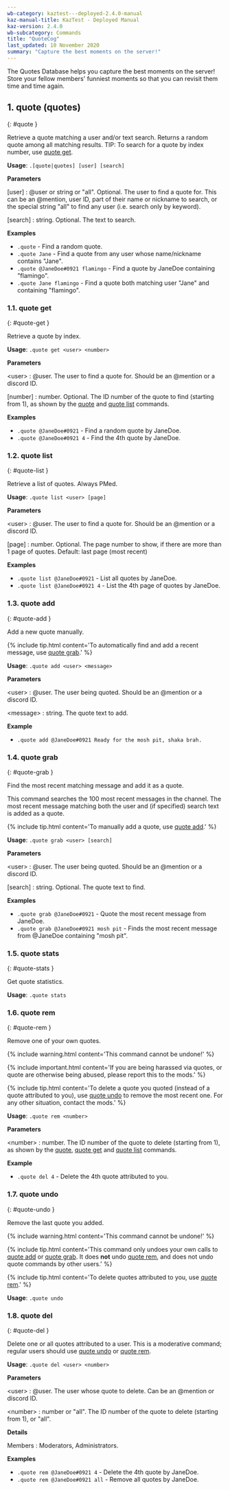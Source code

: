 ```yaml
---
wb-category: kaztest---deployed-2.4.0-manual
kaz-manual-title: KazTest - Deployed Manual
kaz-version: 2.4.0
wb-subcategory: Commands
title: "QuoteCog"
last_updated: 10 November 2020
summary: "Capture the best moments on the server!"
---
```


The Quotes Database helps you capture the best moments on the server! Store your fellow
members' funniest moments so that you can revisit them time and time again.

## 1. quote (quotes)
{: #quote }

Retrieve a quote matching a user and/or text search. Returns a random quote among all matching results.
TIP: To search for a quote by index number, use <a href="./quotecog.html#quote-get">quote get</a>.

**Usage**: `.[quote|quotes] [user] [search]`

**Parameters**

[user]
: @user or string or "all". Optional. The user to find a quote for. This can be an @mention, user ID, part of their name or nickname to search, or the special string "all" to find any user (i.e. search only by keyword).


[search]
: string. Optional. The text to search.




**Examples**

* `.quote` - Find a random quote.
* `.quote Jane` - Find a quote from any user whose name/nickname contains "Jane".
* `.quote @JaneDoe#0921 flamingo` - Find a quote by JaneDoe containing "flamingo".
* `.quote Jane flamingo` - Find a quote both matching user "Jane" and containing "flamingo".

### 1.1. quote get
{: #quote-get }

Retrieve a quote by index.

**Usage**: `.quote get <user> <number>`

**Parameters**

&lt;user&gt;
: @user. The user to find a quote for. Should be an @mention or a discord ID.


[number]
: number. Optional. The ID number of the quote to find (starting from 1), as shown by the <a href="./quotecog.html#quote">quote</a> and <a href="./quotecog.html#quote-list">quote list</a> commands.




**Examples**

* `.quote @JaneDoe#0921` - Find a random quote by JaneDoe.
* `.quote @JaneDoe#0921 4` - Find the 4th quote by JaneDoe.

### 1.2. quote list
{: #quote-list }

Retrieve a list of quotes. Always PMed.

**Usage**: `.quote list <user> [page]`

**Parameters**

&lt;user&gt;
: @user. The user to find a quote for. Should be an @mention or a discord ID.


[page]
: number. Optional. The page number to show, if there are more than 1 page of quotes. Default: last page (most recent)




**Examples**

* `.quote list @JaneDoe#0921` - List all quotes by JaneDoe.
* `.quote list @JaneDoe#0921 4` - List the 4th page of quotes by JaneDoe.

### 1.3. quote add
{: #quote-add }

Add a new quote manually.

{% include tip.html content='To automatically find and add a recent message, use <a href="./quotecog.html#quote-grab">quote grab</a>.' %}

**Usage**: `.quote add <user> <message>`

**Parameters**

&lt;user&gt;
: @user. The user being quoted. Should be an @mention or a discord ID.


&lt;message&gt;
: string. The quote text to add.




**Example**

* `.quote add @JaneDoe#0921 Ready for the mosh pit, shaka brah.`

### 1.4. quote grab
{: #quote-grab }

Find the most recent matching message and add it as a quote.

This command searches the 100 most recent messages in the channel. The
most recent message matching both the user and (if specified) search text is added as a
quote.

{% include tip.html content='To manually add a quote, use <a href="./quotecog.html#quote-add">quote add</a>.' %}

**Usage**: `.quote grab <user> [search]`

**Parameters**

&lt;user&gt;
: @user. The user being quoted. Should be an @mention or a discord ID.


[search]
: string. Optional. The quote text to find.




**Examples**

* `.quote grab @JaneDoe#0921` - Quote the most recent message from JaneDoe.
* `.quote grab @JaneDoe#0921 mosh pit` - Finds the most recent message from @JaneDoe containing "mosh pit".

### 1.5. quote stats
{: #quote-stats }

Get quote statistics.

**Usage**: `.quote stats`



### 1.6. quote rem
{: #quote-rem }

Remove one of your own quotes.

{% include warning.html content='This command cannot be undone!' %}

{% include important.html content='If you are being harassed via quotes, or quote are otherwise being abused,
please report this to the mods.' %}

{% include tip.html content='To delete a quote you quoted (instead of a quote attributed to you), use
<a href="./quotecog.html#quote-undo">quote undo</a> to remove the most recent one. For any other situation, contact the
mods.' %}

**Usage**: `.quote rem <number>`

**Parameters**

&lt;number&gt;
: number. The ID number of the quote to delete (starting from 1), as shown by the <a href="./quotecog.html#quote">quote</a>, <a href="./quotecog.html#quote-get">quote get</a> and <a href="./quotecog.html#quote-list">quote list</a> commands.




**Example**

* `.quote del 4` - Delete the 4th quote attributed to you.

### 1.7. quote undo
{: #quote-undo }

Remove the last quote you added.

{% include warning.html content='This command cannot be undone!' %}

{% include tip.html content='This command only undoes your own calls to <a href="./quotecog.html#quote-add">quote add</a> or <a href="./quotecog.html#quote-grab">quote grab</a>. It
does **not** undo <a href="./quotecog.html#quote-rem">quote rem</a>, and does not undo quote commands by other users.' %}

{% include tip.html content='To delete quotes attributed to you, use <a href="./quotecog.html#quote-rem">quote rem</a>.' %}

**Usage**: `.quote undo`



### 1.8. quote del
{: #quote-del }

Delete one or all quotes attributed to a user. This is a moderative command; regular users should use <a href="./quotecog.html#quote-undo">quote undo</a> or <a href="./quotecog.html#quote-rem">quote rem</a>.

**Usage**: `.quote del <user> <number>`

**Parameters**

&lt;user&gt;
: @user. The user whose quote to delete. Can be an @mention or discord ID.


&lt;number&gt;
: number or "all". The ID number of the quote to delete (starting from 1), or "all".




**Details**

Members
: Moderators, Administrators.


**Examples**

* `.quote rem @JaneDoe#0921 4` - Delete the 4th quote by JaneDoe.
* `.quote rem @JaneDoe#0921 all` - Remove all quotes by JaneDoe.